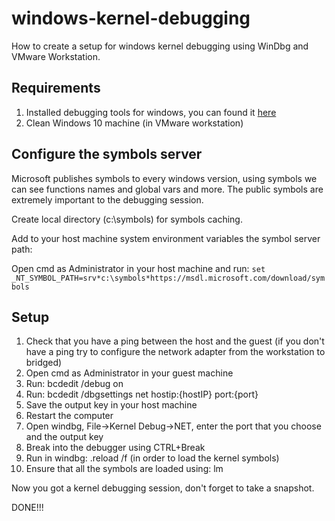 # windows-kernel-debugging
How to create a setup for windows kernel debugging using WinDbg and VMware Workstation.

## Requirements
1. Installed debugging tools for windows, you can found it [here](https://docs.microsoft.com/en-us/windows-hardware/drivers/debugger/)
2. Clean Windows 10 machine (in VMware workstation)

## Configure the symbols server
Microsoft publishes symbols to every windows version, using symbols we can see functions names and global vars and more. The public symbols are extremely important to the debugging session.

Create local directory (c:\symbols) for symbols caching.

Add to your host machine system environment variables the symbol server path:

Open cmd as Administrator in your host machine and run: `set _NT_SYMBOL_PATH=srv*c:\symbols*https://msdl.microsoft.com/download/symbols`

## Setup
1. Check that you have a ping between the host and the guest (if you don't have a ping try to configure the network adapter from the workstation to bridged)
2. Open cmd as Administrator in your guest machine
3. Run: bcdedit /debug on
4. Run: bcdedit /dbgsettings net hostip:{hostIP} port:{port}
5. Save the output key in your host machine
6. Restart the computer
7. Open windbg, File->Kernel Debug->NET, enter the port that you choose and the output key
8. Break into the debugger using CTRL+Break
9. Run in windbg: .reload /f (in order to load the kernel symbols)
10. Ensure that all the symbols are loaded using: lm
 
Now you got a kernel debugging session, don't forget to take a snapshot.

DONE!!!
